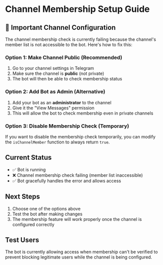 # Channel Membership Setup Guide

## 🚨 Important Channel Configuration

The channel membership check is currently failing because the channel's member list is not accessible to the bot. Here's how to fix this:

### Option 1: Make Channel Public (Recommended)
1. Go to your channel settings in Telegram
2. Make sure the channel is **public** (not private)
3. The bot will then be able to check membership status

### Option 2: Add Bot as Admin (Alternative)
1. Add your bot as an **administrator** to the channel
2. Give it the "View Messages" permission
3. This will allow the bot to check membership even in private channels

### Option 3: Disable Membership Check (Temporary)
If you want to disable the membership check temporarily, you can modify the `isChannelMember` function to always return `true`.

## Current Status
- ✅ Bot is running
- ❌ Channel membership check failing (member list inaccessible)
- ✅ Bot gracefully handles the error and allows access

## Next Steps
1. Choose one of the options above
2. Test the bot after making changes
3. The membership feature will work properly once the channel is configured correctly

## Test Users
The bot is currently allowing access when membership can't be verified to prevent blocking legitimate users while the channel is being configured.